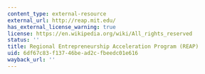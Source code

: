 ```yaml
---
content_type: external-resource
external_url: http://reap.mit.edu/
has_external_license_warning: true
license: https://en.wikipedia.org/wiki/All_rights_reserved
status: ''
title: Regional Entrepreneurship Acceleration Program (REAP)
uid: 6df67c83-f137-46be-ad2c-fbeedc01e616
wayback_url: ''
---
```

